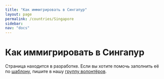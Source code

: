 ```yaml
---
title: "Как иммигрировать в Сингапур"
layout: page
permalink: /countries/Singapore
sidebar:
nav: "docs"
---
```


# Как иммигрировать в Сингапур

Страница находится в разработке. Если вы хотите помочь заполнить её по [шаблону](/template), пишите в нашу [группу волонтёров](https://t.me/+FHi3FnJaoWJkMDAx).
